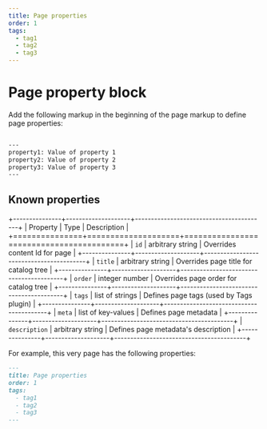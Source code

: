 ```yaml
---
title: Page properties
order: 1
tags:
  - tag1
  - tag2
  - tag3
---
```


Page property block
===================

Add the following markup in the beginning of the page markup to define page properties:

```markdown

---
property1: Value of property 1
property2: Value of property 2
property3: Value of property 3
---

```

Known properties
----------------

+---------------+--------------------+-----------------------------------------+
| Property      | Type               | Description                             |
+===============+====================+=========================================+
| `id`          | arbitrary string   | Overrides content Id for page           |
+---------------+--------------------+-----------------------------------------+
| `title`       | arbitrary string   | Overrides page title for catalog tree   |
+---------------+--------------------+-----------------------------------------+
| `order`       | integer number     | Overrides page order for catalog tree   |
+---------------+--------------------+-----------------------------------------+
| `tags`        | list of strings    | Defines page tags (used by Tags plugin) |
+---------------+--------------------+-----------------------------------------+
| `meta`        | list of key-values | Defines page metadata                   |
+---------------+--------------------+-----------------------------------------+
| `description` | arbitrary string   | Defines page metadata's description     |
+---------------+--------------------+-----------------------------------------+

For example, this very page has the following properties:

```markdown
---
title: Page properties
order: 1
tags:
  - tag1
  - tag2
  - tag3
---
```